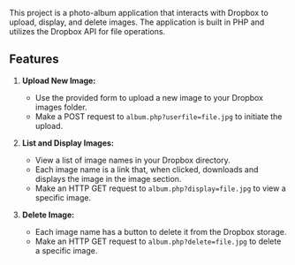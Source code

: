 This project is a photo-album application that interacts with Dropbox to upload, display, and delete images. The application is built in PHP and utilizes the Dropbox API for file operations.

## Features

1. **Upload New Image:**
   - Use the provided form to upload a new image to your Dropbox images folder.
   - Make a POST request to `album.php?userfile=file.jpg` to initiate the upload.

2. **List and Display Images:**
   - View a list of image names in your Dropbox directory.
   - Each image name is a link that, when clicked, downloads and displays the image in the image section.
   - Make an HTTP GET request to `album.php?display=file.jpg` to view a specific image.

3. **Delete Image:**
   - Each image name has a button to delete it from the Dropbox storage.
   - Make an HTTP GET request to `album.php?delete=file.jpg` to delete a specific image.
